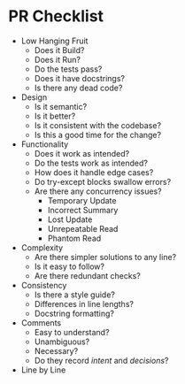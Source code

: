 # PR Checklist

- Low Hanging Fruit
  - Does it Build?
  - Does it Run?
  - Do the tests pass?
  - Does it have docstrings?
  - Is there any dead code?
- Design
  - Is it semantic?
  - Is it better?
  - Is it consistent with the codebase?
  - Is this a good time for the change?
- Functionality
  - Does it work as intended?
  - Do the tests work as intended?
  - How does it handle edge cases?
  - Do try-except blocks swallow errors?
  - Are there any concurrency issues?
    - Temporary Update
    - Incorrect Summary
    - Lost Update
    - Unrepeatable Read
    - Phantom Read
- Complexity
  - Are there simpler solutions to any line?
  - Is it easy to follow?
  - Are there redundant checks?
- Consistency
  - Is there a style guide?
  - Differences in line lengths?
  - Docstring formatting?
- Comments
  - Easy to understand?
  - Unambiguous?
  - Necessary?
  - Do they record _intent_ and _decisions_?
- Line by Line
